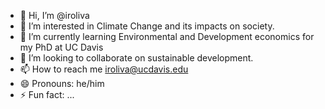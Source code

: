 - 👋 Hi, I’m @iroliva
- 👀 I’m interested in Climate Change and its impacts on society.
- 🌱 I’m currently learning Environmental and Development economics for my PhD at UC Davis
- 💞️ I’m looking to collaborate on sustainable development.
- 📫 How to reach me iroliva@ucdavis.edu
- 😄 Pronouns: he/him
- ⚡ Fun fact: ...

<!---
iroliva/iroliva is a ✨ special ✨ repository because its `README.md` (this file) appears on your GitHub profile.
You can click the Preview link to take a look at your changes.
--->
